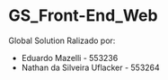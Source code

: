 # GS_Front-End_Web

Global Solution Ralizado por:

- Eduardo Mazelli - 553236
- Nathan da Silveira Uflacker - 553264
